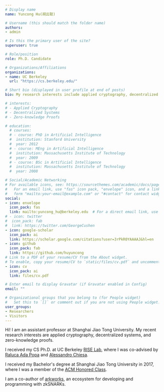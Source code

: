 ```yaml
---
# Display name
name: Yuncong Hu(胡云聪)

# Username (this should match the folder name)
authors:
- admin

# Is this the primary user of the site?
superuser: true

# Role/position
role: Ph.D. Candidate

# Organizations/Affiliations
organizations:
- name: UC Berkeley
  url: "https://cs.berkeley.edu/"

# Short bio (displayed in user profile at end of posts)
bio: My research interests include applied cryptography, decentralized systems, and zero-knowledge proofs.

# interests:
# - Applied Cryptography
# - Decentralized Systems
# - Zero-knowledge Proofs

# education:
  # courses:
  # - course: PhD in Artificial Intelligence
  #  institution: Stanford University
  #  year: 2012
  # - course: MEng in Artificial Intelligence
  #  institution: Massachusetts Institute of Technology
  #  year: 2009
  # - course: BSc in Artificial Intelligence
  #  institution: Massachusetts Institute of Technology
  #  year: 2008

# Social/Academic Networking
# For available icons, see: https://sourcethemes.com/academic/docs/page-builder/#icons
#   For an email link, use "fas" icon pack, "envelope" icon, and a link in the
#   form "mailto:your-email@example.com" or "#contact" for contact widget.
social:
- icon: envelope
  icon_pack: fas
  link: mailto:yuncong_hu@berkeley.edu  # For a direct email link, use "mailto:test@example.org".
# - icon: twitter
#  icon_pack: fab
#  link: https://twitter.com/GeorgeCushen
- icon: google-scholar
  icon_pack: ai
  link: https://scholar.google.com/citations?user=3rPkR0YAAAAJ&hl=en
- icon: github
  icon_pack: fab
  link: https://github.com/huyuncong
# Link to a PDF of your resume/CV from the About widget.
# To enable, copy your resume/CV to `static/files/cv.pdf` and uncomment the lines below.
- icon: cv
  icon_pack: ai
  link: files/cv.pdf

# Enter email to display Gravatar (if Gravatar enabled in Config)
email: ""

# Organizational groups that you belong to (for People widget)
#   Set this to `[]` or comment out if you are not using People widget.
user_groups:
- Researchers
- Visitors
---
```


Hi! I am an assistant professor at Shanghai Jiao Tong University.
My recent research interests are applied cryptography, decentralized systems, and zero-knowledge proofs.

I received my CS Ph.D. at UC Berkeley [RISE Lab](https://rise.cs.berkeley.edu/), where I was co-advised by [Raluca Ada Popa](https://people.eecs.berkeley.edu/~raluca/) and [Alessandro Chiesa](http://people.eecs.berkeley.edu/~alexch/).

I received my Bachelor's degree at Shanghai Jiao Tong University in 2017, where I was a member of the [ACM Honored Class](https://acm.sjtu.edu.cn/home).

I am a co-author of [arkworks](https://github.com/arkworks-rs), an ecosystem for developing and programming with zkSNARKs.
